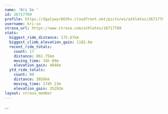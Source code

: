 ```yaml
---
name: 'Kri So '
id: 26717769
profile: https://dgalywyr863hv.cloudfront.net/pictures/athletes/26717769/7761026/14/large.jpg
username: kri-so
strava_url: https://www.strava.com/athletes/26717769
stats:
  biggest_ride_distance: 175.67km
  biggest_climb_elevation_gain: 1102.6m
  recent_ride_totals:
    count: 17
    distance: 861.75km
    moving_time: 34h 09m
    elevation_gain: 4846m
  ytd_ride_totals:
    count: 99
    distance: 3858km
    moving_time: 174h 23m
    elevation_gain: 35292m
layout: strava_member
--- 
```

...
